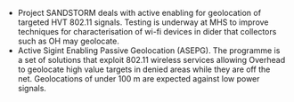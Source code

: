 - Project SANDSTORM deals with active enabling for geolocation of targeted HVT 802.11 signals. Testing is underway at MHS to improve techniques for characterisation of wi-fi devices in dider that collectors such as OH may geolocate.
- Active Sigint Enabling Passive Geolocation (ASEPG). The programme is a set of solutions that exploit 802.11 wireless services allowing Overhead to geolocate high value targets in denied areas while they are off the net. Geolocations of under 100 m are expected against low power signals.
